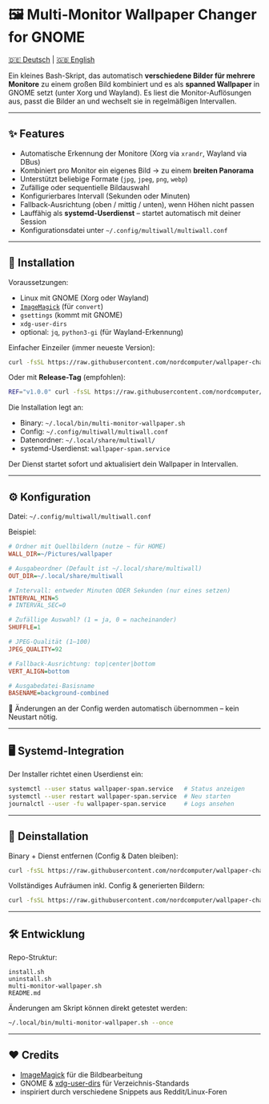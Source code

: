 # 🖼️ Multi-Monitor Wallpaper Changer for GNOME

[🇩🇪 Deutsch](README.de.md) | [🇬🇧 English](README.md)

Ein kleines Bash-Skript, das automatisch **verschiedene Bilder für mehrere Monitore** zu einem großen Bild kombiniert und es als **spanned Wallpaper** in GNOME setzt (unter Xorg und Wayland).
Es liest die Monitor-Auflösungen aus, passt die Bilder an und wechselt sie in regelmäßigen Intervallen.

---

## ✨ Features

- Automatische Erkennung der Monitore (Xorg via `xrandr`, Wayland via DBus)
- Kombiniert pro Monitor ein eigenes Bild → zu einem **breiten Panorama**
- Unterstützt beliebige Formate (`jpg`, `jpeg`, `png`, `webp`)
- Zufällige oder sequentielle Bildauswahl
- Konfigurierbares Intervall (Sekunden oder Minuten)
- Fallback-Ausrichtung (oben / mittig / unten), wenn Höhen nicht passen
- Lauffähig als **systemd-Userdienst** – startet automatisch mit deiner Session
- Konfigurationsdatei unter `~/.config/multiwall/multiwall.conf`

---

## 🚀 Installation

Voraussetzungen:

- Linux mit GNOME (Xorg oder Wayland)
- [`ImageMagick`](https://imagemagick.org) (für `convert`)
- `gsettings` (kommt mit GNOME)
- `xdg-user-dirs`
- optional: `jq`, `python3-gi` (für Wayland-Erkennung)

Einfacher Einzeiler (immer neueste Version):

```bash
curl -fsSL https://raw.githubusercontent.com/nordcomputer/wallpaper-changer/main/install.sh | bash
```

Oder mit **Release-Tag** (empfohlen):

```bash
REF="v1.0.0" curl -fsSL https://raw.githubusercontent.com/nordcomputer/wallpaper-changer/main/install.sh | bash
```

Die Installation legt an:

- Binary: `~/.local/bin/multi-monitor-wallpaper.sh`
- Config: `~/.config/multiwall/multiwall.conf`
- Datenordner: `~/.local/share/multiwall/`
- systemd-Userdienst: `wallpaper-span.service`

Der Dienst startet sofort und aktualisiert dein Wallpaper in Intervallen.

---

## ⚙️ Konfiguration

Datei: `~/.config/multiwall/multiwall.conf`

Beispiel:

```ini
# Ordner mit Quellbildern (nutze ~ für HOME)
WALL_DIR=~/Pictures/wallpaper

# Ausgabeordner (Default ist ~/.local/share/multiwall)
OUT_DIR=~/.local/share/multiwall

# Intervall: entweder Minuten ODER Sekunden (nur eines setzen)
INTERVAL_MIN=5
# INTERVAL_SEC=0

# Zufällige Auswahl? (1 = ja, 0 = nacheinander)
SHUFFLE=1

# JPEG-Qualität (1–100)
JPEG_QUALITY=92

# Fallback-Ausrichtung: top|center|bottom
VERT_ALIGN=bottom

# Ausgabedatei-Basisname
BASENAME=background-combined
```

🔄 Änderungen an der Config werden automatisch übernommen – kein Neustart nötig.

---

## 🖥️ Systemd-Integration

Der Installer richtet einen Userdienst ein:

```bash
systemctl --user status wallpaper-span.service   # Status anzeigen
systemctl --user restart wallpaper-span.service  # Neu starten
journalctl --user -fu wallpaper-span.service     # Logs ansehen
```

---

## 🧹 Deinstallation

Binary + Dienst entfernen (Config & Daten bleiben):

```bash
curl -fsSL https://raw.githubusercontent.com/nordcomputer/wallpaper-changer/main/uninstall.sh | bash
```

Vollständiges Aufräumen inkl. Config & generierten Bildern:

```bash
curl -fsSL https://raw.githubusercontent.com/nordcomputer/wallpaper-changer/main/uninstall.sh | bash -s -- --purge
```

---

## 🛠️ Entwicklung

Repo-Struktur:

```
install.sh
uninstall.sh
multi-monitor-wallpaper.sh
README.md
```

Änderungen am Skript können direkt getestet werden:

```bash
~/.local/bin/multi-monitor-wallpaper.sh --once
```

---

## ❤️ Credits

- [ImageMagick](https://imagemagick.org) für die Bildbearbeitung
- GNOME & [xdg-user-dirs](https://www.freedesktop.org/wiki/Software/xdg-user-dirs/) für Verzeichnis-Standards
- inspiriert durch verschiedene Snippets aus Reddit/Linux-Foren
